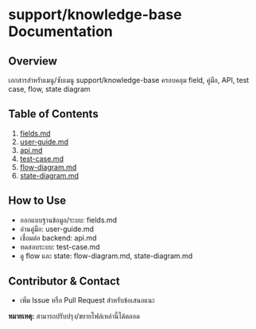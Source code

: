 # support/knowledge-base Documentation

## Overview
เอกสารสำหรับเมนู/ซับเมนู support/knowledge-base
ครอบคลุม field, คู่มือ, API, test case, flow, state diagram

## Table of Contents
1. [fields.md](./fields.md)
2. [user-guide.md](./user-guide.md)
3. [api.md](./api.md)
4. [test-case.md](./test-case.md)
5. [flow-diagram.md](./flow-diagram.md)
6. [state-diagram.md](./state-diagram.md)

## How to Use
- ออกแบบฐานข้อมูล/ระบบ: fields.md
- อ่านคู่มือ: user-guide.md
- เชื่อมต่อ backend: api.md
- ทดสอบระบบ: test-case.md
- ดู flow และ state: flow-diagram.md, state-diagram.md

## Contributor & Contact
- เพิ่ม Issue หรือ Pull Request สำหรับข้อเสนอแนะ

**หมายเหตุ:**
สามารถปรับปรุง/ขยายไฟล์เหล่านี้ได้ตลอด